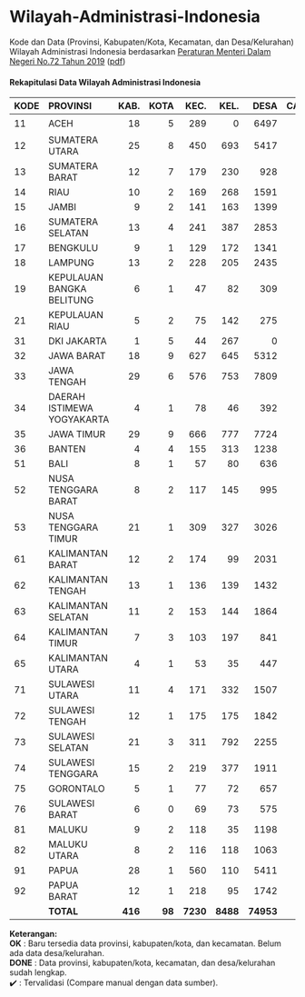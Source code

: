 # Wilayah-Administrasi-Indonesia
Kode dan Data (Provinsi, Kabupaten/Kota, Kecamatan, dan Desa/Kelurahan) Wilayah Administrasi Indonesia berdasarkan [Peraturan Menteri Dalam Negeri No.72 Tahun 2019](https://www.kemendagri.go.id/page/read/48/peraturan-menteri-dalam-negeri-no72-tahun-2019) ([pdf](https://www.kemendagri.go.id/files/2020/PMDN%2072%20TH%202019+lampiran.pdf))

#### Rekapitulasi Data Wilayah Administrasi Indonesia

| KODE | PROVINSI                  | KAB. | KOTA | KEC. | KEL. | DESA | CATATAN |
|------|:--------------------------|-----:|-----:|-----:|-----:|-----:|:-------:|
| 11   | ACEH                      |   18 |    5 |  289 |    0 | 6497 | :heavy_check_mark:    |
| 12   | SUMATERA UTARA            |   25 |    8 |  450 |  693 | 5417 | DONE    |
| 13   | SUMATERA BARAT            |   12 |    7 |  179 |  230 |  928 | OK      |
| 14   | RIAU                      |   10 |    2 |  169 |  268 | 1591 | OK      |
| 15   | JAMBI                     |    9 |    2 |  141 |  163 | 1399 | OK      |
| 16   | SUMATERA SELATAN          |   13 |    4 |  241 |  387 | 2853 | OK      |
| 17   | BENGKULU                  |    9 |    1 |  129 |  172 | 1341 | OK      |
| 18   | LAMPUNG                   |   13 |    2 |  228 |  205 | 2435 | OK      |
| 19   | KEPULAUAN BANGKA BELITUNG |    6 |    1 |   47 |   82 |  309 | OK      |
| 21   | KEPULAUAN RIAU            |    5 |    2 |   75 |  142 |  275 | OK      |
| 31   | DKI JAKARTA               |    1 |    5 |   44 |  267 |    0 | OK      |
| 32   | JAWA BARAT                |   18 |    9 |  627 |  645 | 5312 | OK      |
| 33   | JAWA TENGAH               |   29 |    6 |  576 |  753 | 7809 | OK      |
| 34   | DAERAH ISTIMEWA YOGYAKARTA|    4 |    1 |   78 |   46 |  392 | OK      |
| 35   | JAWA TIMUR                |   29 |    9 |  666 |  777 | 7724 | OK      |
| 36   | BANTEN                    |    4 |    4 |  155 |  313 | 1238 | OK      |
| 51   | BALI                      |    8 |    1 |   57 |   80 |  636 | OK      |
| 52   | NUSA TENGGARA BARAT       |    8 |    2 |  117 |  145 |  995 | OK      |
| 53   | NUSA TENGGARA TIMUR       |   21 |    1 |  309 |  327 | 3026 | OK      |
| 61   | KALIMANTAN BARAT          |   12 |    2 |  174 |   99 | 2031 | OK      |
| 62   | KALIMANTAN TENGAH         |   13 |    1 |  136 |  139 | 1432 | OK      |
| 63   | KALIMANTAN SELATAN        |   11 |    2 |  153 |  144 | 1864 | OK      |
| 64   | KALIMANTAN TIMUR          |    7 |    3 |  103 |  197 |  841 | OK      |
| 65   | KALIMANTAN UTARA          |    4 |    1 |   53 |   35 |  447 | OK      |
| 71   | SULAWESI UTARA            |   11 |    4 |  171 |  332 | 1507 | OK      |
| 72   | SULAWESI TENGAH           |   12 |    1 |  175 |  175 | 1842 | OK      |
| 73   | SULAWESI SELATAN          |   21 |    3 |  311 |  792 | 2255 | OK      |
| 74   | SULAWESI TENGGARA         |   15 |    2 |  219 |  377 | 1911 | OK      |
| 75   | GORONTALO                 |    5 |    1 |   77 |   72 |  657 | OK      |
| 76   | SULAWESI BARAT            |    6 |    0 |   69 |   73 |  575 | OK      |
| 81   | MALUKU                    |    9 |    2 |  118 |   35 | 1198 | OK      |
| 82   | MALUKU UTARA              |    8 |    2 |  116 |  118 | 1063 | OK      |
| 91   | PAPUA                     |   28 |    1 |  560 |  110 | 5411 | OK      |
| 92   | PAPUA BARAT               |   12 |    1 |  218 |   95 | 1742 | OK      |
|      | **TOTAL**                 |**416**|**98**|**7230**|**8488**|**74953**| |

**Keterangan:**\
**OK** : Baru tersedia data provinsi, kabupaten/kota, dan kecamatan. Belum ada data desa/kelurahan.\
**DONE** :  Data provinsi, kabupaten/kota, kecamatan, dan desa/kelurahan sudah lengkap.\
:heavy_check_mark: : Tervalidasi (Compare manual dengan data sumber).

